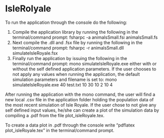 # IsleRolyale

To run the application through the console do the following:

1. Compile the application library by running the following in the terminal/command prompt: fsharpc -a animalsSmall.fsi animalsSmall.fs
2. Next compile the .dll and .fsx file by running the following in the terminal/command prompt: fsharpc -r animalsSmall.dll simulateIsleRoyale.fsx
3. Finally run the application by issuing the following in the terminal/command prompt: mono simulateIsleRoyale.exe either with or without the self defined application parameters. If the user chooses to not apply any values when running the application, the default simulation parameters and filename is set to: mono simulateIsleRoyale.exe 40 test.txt 10 30 10 2 10 4

After running the application with the mono command, the user will find a new local .csv file in the application folder holding the population data of the most recent simulation of Isle Royale. If the user chose to not give any self defined input values, he/she can create a plot of the simulation data by compiling a .pdf from the file plot_isleRoyale.tex.

To create a data plot in .pdf through the console write “pdflatex plot_isleRoyale.tex” in the terminal/command prompt.
